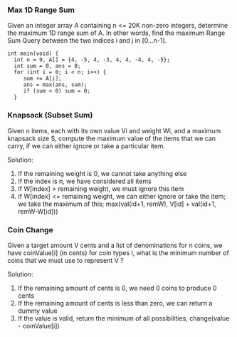 ### Max 1D Range Sum
Given an integer array A containing n <= 20K non-zero integers, determine the maximum 1D range sum of A. In other words, find the maximum Range Sum Query between the two indices i and j in [0...n-1]. 
```
int main(void) {
  int n = 9, A[] = {4, -5, 4, -3, 4, 4, -4, 4, -5};
  int sum = 0, ans = 0;
  for (int i = 0; i < n; i++) {
     sum += A[i];
     ans = max(ans, sum);
     if (sum < 0) sum = 0;
  }
```

### Knapsack (Subset Sum)
Given n items, each with its own value Vi and weight Wi, and a maximum knapsack size S, compute the maximum value of the items that we can carry, if we can either ignore or take a particular item.

Solution:
  1. If the remaining weight is 0, we cannot take anything else
  2. If the index is n, we have considered all items
  3. If W[index] > remaining weight, we must ignore this item
  4. If W[index] <= remaining weight, we can either ignore or take the item; we take the maximum of this; max(val(id+1, remW), V[id] + val(id+1, remW-W[id]))
 
 
### Coin Change
Given a target amount V cents and a list of denominations for n coins, we have coinValue[i] (in cents) for coin types i, what is the minimum number of coins that we must use to represent V ?

Solution:
  1. If the remaining amount of cents is 0, we need 0 coins to produce 0 cents
  2. If the remaining amount of cents is less than zero, we can return a dummy value
  3. If the value is valid, return the minimum of all possibilities; change(value - coinValue[i])
